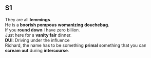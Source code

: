 
## S1 

They are all **lemmings**.  
He is a **boorish** **pompous** **womanizing** **douchebag**.  
If you **round down** I have zero billion.  
Just here for a **vanity fair** dinner.  
**DUI**: Driving under the influence  
Richard, the name has to be something **primal** something that you can **scream out** during **intercourse**.  
